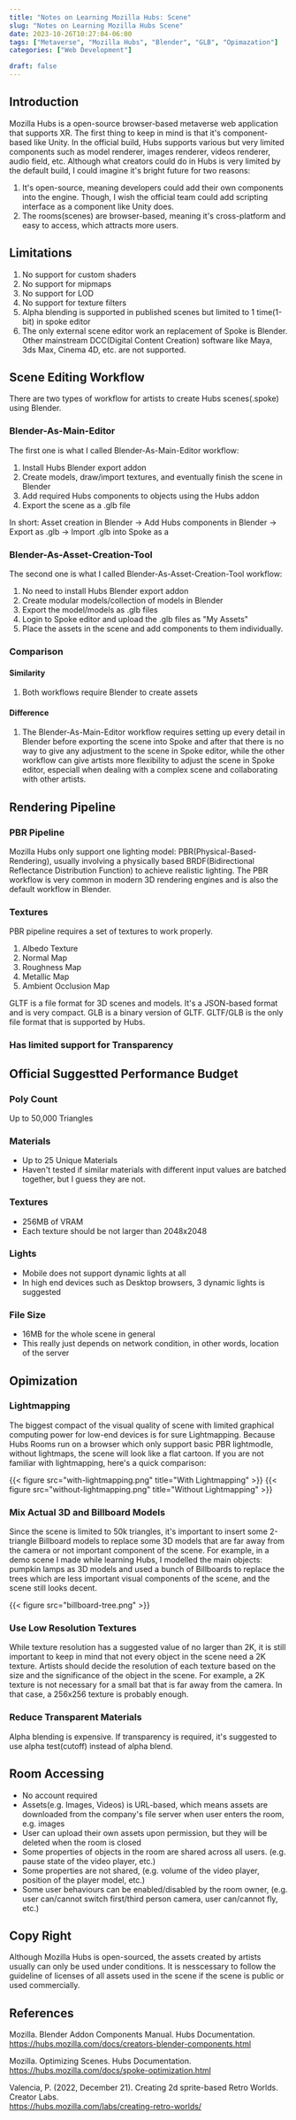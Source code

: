 ```yaml
---
title: "Notes on Learning Mozilla Hubs: Scene"
slug: "Notes on Learning Mozilla Hubs Scene"
date: 2023-10-26T10:27:04-06:00
tags: ["Metaverse", "Mozilla Hubs", "Blender", "GLB", "Opimazation"]
categories: ["Web Development"]

draft: false
---
```


## Introduction

Mozilla Hubs is a open-source browser-based metaverse web application that supports XR. The first thing to keep in mind is that it's component-based like Unity. In the official build, Hubs supports various but very limited components such as model renderer, images renderer, videos renderer, audio field, etc. Although what creators could do in Hubs is very limited by the default build, I could imagine it's bright future for two reasons:

1. It's open-source, meaning developers could add their own components into the engine. Though, I wish the official team could add scripting interface as a component like Unity does.
2. The rooms(scenes) are browser-based, meaning it's cross-platform and easy to access, which attracts more users.

## Limitations

1.  No support for custom shaders
1.  No support for mipmaps
1.  No support for LOD
1.  No support for texture filters
1.  Alpha blending is supported in published scenes but limited to 1 time(1-bit) in spoke editor
1.  The only external scene editor work an replacement of Spoke is Blender. Other mainstream DCC(Digital Content Creation) software like Maya, 3ds Max, Cinema 4D, etc. are not supported.

## Scene Editing Workflow

There are two types of workflow for artists to create Hubs scenes(.spoke) using Blender.

### Blender-As-Main-Editor

The first one is what I called Blender-As-Main-Editor workflow:

1. Install Hubs Blender export addon
2. Create models, draw/import textures, and eventually finish the scene in Blender
3. Add required Hubs components to objects using the Hubs addon
4. Export the scene as a .glb file

In short: Asset creation in Blender -> Add Hubs components in Blender -> Export as .glb -> Import .glb into Spoke as a

### Blender-As-Asset-Creation-Tool

The second one is what I called Blender-As-Asset-Creation-Tool workflow:

1. No need to install Hubs Blender export addon
2. Create modular models/collection of models in Blender
3. Export the model/models as .glb files
4. Login to Spoke editor and upload the .glb files as "My Assets"
5. Place the assets in the scene and add components to them individually.

### Comparison

#### Similarity

1. Both workflows require Blender to create assets

#### Difference

1. The Blender-As-Main-Editor workflow requires setting up every detail in Blender before exporting the scene into Spoke and after that there is no way to give any adjustment to the scene in Spoke editor, while the other workflow can give artists more flexibility to adjust the scene in Spoke editor, especiall when dealing with a complex scene and collaborating with other artists.

## Rendering Pipeline

### PBR Pipeline

Mozilla Hubs only support one lighting model: PBR(Physical-Based-Rendering), usually involving a physically based BRDF(Bidirectional Reflectance Distribution Function) to achieve realistic lighting. The PBR workflow is very common in modern 3D rendering engines and is also the default workflow in Blender. 

### Textures

PBR pipeline requires a set of textures to work properly.

1. Albedo Texture
2. Normal Map
3. Roughness Map
4. Metallic Map
5. Ambient Occlusion Map

GLTF is a file format for 3D scenes and models. It's a JSON-based format and is very compact. GLB is a binary version of GLTF. GLTF/GLB is the only file format that is supported by Hubs.

### Has limited support for Transparency

## Official Suggestted Performance Budget

### Poly Count

Up to 50,000 Triangles

### Materials

-   Up to 25 Unique Materials
-   Haven't tested if similar materials with different input values are batched together, but I guess they are not.

### Textures

-   256MB of VRAM
-   Each texture should be not larger than 2048x2048

### Lights

-   Mobile does not support dynamic lights at all
-   In high end devices such as Desktop browsers, 3 dynamic lights is suggested

### File Size

-   16MB for the whole scene in general
-   This really just depends on network condition, in other words, location of the server

## Opimization

### Lightmapping

The biggest compact of the visual quality of scene with limited graphical computing power for low-end devices is for sure Lightmapping. Because Hubs Rooms run on a browser which only support basic PBR lightmodle, without lightmaps, the scene will look like a flat cartoon. If you are not familiar with lightmapping, here's a quick comparison:

{{< figure src="with-lightmapping.png" title="With Lightmapping" >}}
{{< figure src="without-lightmapping.png" title="Without Lightmapping" >}}

### Mix Actual 3D and Billboard Models

Since the scene is limited to 50k triangles, it's important to insert some 2-triangle Billboard models to replace some 3D models that are far away from the camera or not important component of the scene. For example, in a demo scene I made while learning Hubs, I modelled the main objects: pumpkin lamps as 3D models and used a bunch of Billboards to replace the trees which are less important visual components of the scene, and the scene still looks decent.

{{< figure src="billboard-tree.png" >}}

### Use Low Resolution Textures

While texture resolution has a suggested value of no larger than 2K, it is still important to keep in mind that not every object in the scene need a 2K texture. Artists should decide the resolution of each texture based on the size and the significance of the object in the scene. For example, a 2K texture is not necessary for a small bat that is far away from the camera. In that case, a 256x256 texture is probably enough.

### Reduce Transparent Materials

Alpha blending is expensive. If transparency is required, it's suggested to use alpha test(cutoff) instead of alpha blend.

## Room Accessing

-   No account required
-   Assets(e.g. Images, Videos) is URL-based, which means assets are downloaded from the company's file server when user enters the room, e.g. images
-   User can upload their own assets upon permission, but they will be deleted when the room is closed
-   Some properties of objects in the room are shared across all users. (e.g. pause state of the video player, etc.)
-   Some properties are not shared, (e.g. volume of the video player, position of the player model, etc.)
-   Some user behaviours can be enabled/disabled by the room owner, (e.g. user can/cannot switch first/third person camera, user can/cannot fly, etc.)

## Copy Right
Although Mozilla Hubs is open-sourced, the assets created by artists usually can only be used under conditions. It is nesscessary to follow the guideline of licenses of all assets used in the scene if the scene is public or used commercially. 

## References

Mozilla. Blender Addon Components Manual. Hubs Documentation. https://hubs.mozilla.com/docs/creators-blender-components.html

Mozilla. Optimizing Scenes. Hubs Documentation.  
https://hubs.mozilla.com/docs/spoke-optimization.html

Valencia, P. (2022, December 21). Creating 2d sprite-based Retro Worlds. Creator Labs.  
https://hubs.mozilla.com/labs/creating-retro-worlds/
